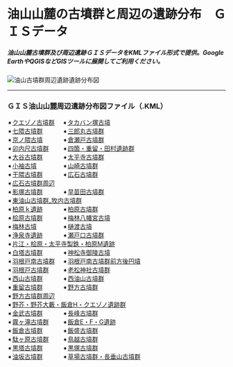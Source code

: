 # 油山山麓の古墳群と周辺の遺跡分布　ＧＩＳデータ
##### 油山山麓古墳群及び周辺遺跡ＧＩＳデータをKMLファイル形式で提供。Google EarthやQGISなどGISツールに展開してご利用ください。
![油山古墳群周辺遺跡遺跡分布図](https://github.com/tateana1978/GISaburayama/assets/146042477/1cb38ac9-d194-4f26-838e-8e3c838a7c85)

___
### ＧＩＳ油山山麓周辺遺跡分布図ファイル（.KML）
➧[クエゾノ古墳群](クエゾノ古墳群.kml)　
➧[タカバン塚古墳](タカバン塚古墳.kml)　
</br>
➧[七隈古墳群](七隈古墳群.kml)　　　
➧[三郎丸古墳群](三郎丸古墳群.kml)　　　
</br>
➧[京ノ隈古墳](京ノ隈古墳.kml)　　　
➧[倉瀬戸古墳群](倉瀬戸古墳群.kml)　　　
</br>
➧[卯内尺古墳群](卯内尺古墳群.kml)　　
➧[四箇・重留・田村遺跡群](四箇・重留・田村遺跡群.kml)　
</br>
➧[大谷古墳群](大谷古墳群.kml)　　　
➧[太平寺古墳群](太平寺古墳群.kml)　
</br>
➧[小袖古墳](小袖古墳.kml)　　　　
➧[山崎古墳群](山崎古墳群.kml)　
</br>
➧[干隈古墳群](干隈古墳群.kml)　　　
➧[広石古墳群](広石古墳群.kml)　
</br>
➧[広石古墳群周辺](広石古墳群周辺.kml)
</br>
➧[影塚古墳群](影塚古墳群.kml)　　　
➧[早苗田古墳群](早苗田古墳群.kml)　
</br>
➧[東油山古墳群_牧内古墳群](東油山古墳群_牧内古墳群.kml)　
</br>
➧[柏原ｋ遺跡](柏原K遺跡.kml)　　　
➧[柏原古墳群](柏原古墳群.kml)　　　
</br>
➧[桧原古墳群](桧原古墳群.kml)　　　
➧[梅林八幡宮古墳](梅林八幡宮古墳.kml)　
</br>
➧[梅林古墳](梅林古墳.kml)　　　　
➧[樋渡古墳](樋渡古墳.kml)　　　　
</br>
➧[浄泉寺遺跡](浄泉寺遺跡.kml)　　　
➧[瀬戸口古墳群](瀬戸口古墳群.kml)　
</br>
➧[片江・桧原・太平寺製鉄・柏原M遺跡](片江・桧原・太平寺製鉄・柏原M遺跡.kml)
</br>
➧[白塔古墳群](白塔古墳群.kml)　　　
➧[神松寺御陵古墳](神松寺御陵古墳.kml)　
</br>
➧[羽根戸南古墳群](羽根戸南古墳群.kml)　
➧[羽根戸南古墳群前方後円墳](羽根戸南古墳群前方後円墳.kml)　
</br>
➧[羽根戸古墳群](羽根戸古墳群.kml)　　
➧[老松神社古墳群](老松神社古墳群.kml)　　
</br>
➧[西山古墳群](西山古墳群.kml)　　　
➧[西油山古墳群](西油山古墳群.kml)　　　
</br>
➧[重留古墳群](重留古墳群.kml)　　　
➧[野方古墳群](野方古墳群.kml)　　　
</br>
➧[野方古墳群周辺](野方古墳群周辺.kml)　
</br>
➧[野芥・野芥大藪・飯倉H・クエゾノ遺跡群](野芥・野芥大藪・飯倉H・クエゾノ遺跡群.kml)
</br>
➧[金武古墳群](金武古墳群.kml)　　　
➧[長峰古墳群](長峰古墳群.kml)　　　　
</br>
➧[霧ヶ滝古墳群](霧ヶ滝古墳群.kml)　　
➧[飯倉E・F・G遺跡](飯倉E・F・G遺跡.kml)　　
</br>
➧[飯倉古墳群](飯倉古墳群.kml)　　　
➧[飯盛古墳群](飯盛古墳群.kml)　　　　
</br>
➧[駄ヶ原古墳群](駄ヶ原古墳群.kml)　　
➧[鳥越古墳群](鳥越古墳群.kml)　　　　
</br>
➧[黒塔古墳群](黒塔古墳群.kml)　　　
➧[黒塚古墳群](黒塚古墳群.kml)　
</br>
➧[油坂古墳群](油坂古墳群.kml)　　　
➧[草場古墳群・長垂山古墳群](草場古墳群・長垂山古墳群.kml)　
